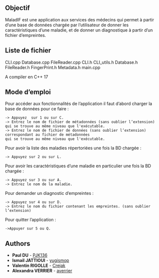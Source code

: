 
## Objectif

MaladIF est une application aux services des médecins qui permet à partir d’une base de données chargée 
par l’utilisateur de donner les caractéristiques d’une maladie, et de donner un diagnostique à partir 
d’un fichier d’empreintes.

## Liste de fichier

CLI.cpp
Database.cpp
FileReader.cpp
CLI.h
CLI_utils.h
Database.h
FileReader.h
FingerPrint.h
Metadata.h
main.cpp

A compiler en C++ 17

## Mode d’emploi

Pour accéder aux fonctionnalités de l’application il faut d’abord charger la base de données pour ce faire : 

	-> Appuyez  sur 1 ou sur C.
	-> Entrez le nom de fichier de métadonnées (sans oublier l’extension) qui se trouve au même niveau que l'exécutable.
	-> Entrez le nom de fichier de données (sans oublier l’extension) correspondant au fichier de métadonnées 
	qui se trouve au même niveau que l'exécutable.

Pour avoir la liste des maladies répertoriées une fois la BD chargée :
	
	-> Appuyez sur 2 ou sur L.

Pour avoir les caractéristiques d’une maladie en particulier une fois la BD chargée :

	-> Appuyez sur 3 ou sur A.
	-> Entrez le nom de la maladie.

Pour demander un diagnostic d’empreintes : 
	
	-> Appuyez sur 4 ou sur D.
	-> Entrez le nom du fichier contenant les empreintes. (sans oublier l’extension)

Pour quitter l’application : 
	
	->Appuyer sur 5 ou Q.

## Authors

* **Paul DU** - [PJK136](https://github.com/PJK136)
* **Ismail JATTIOUI** - [yugismop](https://github.com/yugismop)
* **Valentin RIGOLLE** - [Crejak](https://github.com/Crejak)
* **Alexandra VERRIER** - [averrier](https://github.com/averrier)

